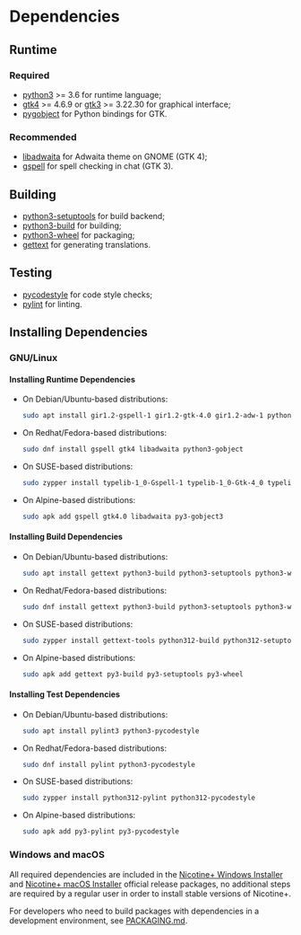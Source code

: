 # Dependencies

## Runtime

### Required

 - [python3](https://www.python.org/) >= 3.6
      for runtime language;
 - [gtk4](https://gtk.org/) >= 4.6.9 or [gtk3](https://gtk.org/) >= 3.22.30
      for graphical interface;
 - [pygobject](https://pygobject.gnome.org/)
      for Python bindings for GTK.

### Recommended

 - [libadwaita](https://gitlab.gnome.org/GNOME/libadwaita)
      for Adwaita theme on GNOME (GTK 4);
 - [gspell](https://gitlab.gnome.org/GNOME/gspell)
      for spell checking in chat (GTK 3).

## Building

 - [python3-setuptools](https://setuptools.pypa.io/)
      for build backend;
 - [python3-build](https://build.pypa.io/)
      for building;
 - [python3-wheel](https://wheel.readthedocs.io/)
      for packaging;
 - [gettext](https://www.gnu.org/software/gettext/)
      for generating translations.

## Testing

 - [pycodestyle](https://pycodestyle.pycqa.org/)
      for code style checks;
 - [pylint](https://pylint.readthedocs.io/)
      for linting.


## Installing Dependencies

### GNU/Linux

#### Installing Runtime Dependencies

 - On Debian/Ubuntu-based distributions:

   ```sh
   sudo apt install gir1.2-gspell-1 gir1.2-gtk-4.0 gir1.2-adw-1 python3-gi python3-gi-cairo
   ```

 - On Redhat/Fedora-based distributions:

   ```sh
   sudo dnf install gspell gtk4 libadwaita python3-gobject
   ```

 - On SUSE-based distributions:

   ```sh
   sudo zypper install typelib-1_0-Gspell-1 typelib-1_0-Gtk-4_0 typelib-1_0-Adw-1 python312-gobject python312-gobject-cairo python312-gobject-Gdk
   ```

 - On Alpine-based distributions:

   ```sh
   sudo apk add gspell gtk4.0 libadwaita py3-gobject3
   ```

#### Installing Build Dependencies

 - On Debian/Ubuntu-based distributions:

   ```sh
   sudo apt install gettext python3-build python3-setuptools python3-wheel
   ```

 - On Redhat/Fedora-based distributions:

   ```sh
   sudo dnf install gettext python3-build python3-setuptools python3-wheel
   ```

 - On SUSE-based distributions:

   ```sh
   sudo zypper install gettext-tools python312-build python312-setuptools python312-wheel
   ```

 - On Alpine-based distributions:

   ```sh
   sudo apk add gettext py3-build py3-setuptools py3-wheel
   ```

#### Installing Test Dependencies

 - On Debian/Ubuntu-based distributions:

   ```sh
   sudo apt install pylint3 python3-pycodestyle
   ```

 - On Redhat/Fedora-based distributions:

   ```sh
   sudo dnf install pylint python3-pycodestyle
   ```

 - On SUSE-based distributions:

   ```sh
   sudo zypper install python312-pylint python312-pycodestyle
   ```

 - On Alpine-based distributions:

   ```sh
   sudo apk add py3-pylint py3-pycodestyle
   ```

### Windows and macOS

All required dependencies are included in the [Nicotine+ Windows Installer](DOWNLOADS.md#windows)
and [Nicotine+ macOS Installer](DOWNLOADS.md#macos) official release packages,
no additional steps are required by a regular user in order to install stable
versions of Nicotine+.

For developers who need to build packages with dependencies in a development
environment, see [PACKAGING.md](PACKAGING.md).
